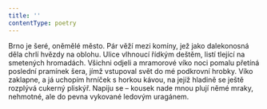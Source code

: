 ```yaml
---
title: ''
contentType: poetry
---
```


Brno je šeré, oněmělé město. Pár věží mezi komíny, jež jako dalekonosná děla chrlí hvězdy na oblohu. Ulice vlhnoucí řídkým deštěm, listí tlející na smetených hromadách. Všichni odjeli a mramorové víko noci pomalu přetíná poslední pramínek šera, jímž vstupoval svět do mé podkrovní hrobky. Víko zaklapne, a já uchopím hrníček s horkou kávou, na jejíž hladině se ještě rozplývá cukerný pliskýř. Napiju se – kousek nade mnou plují němé mraky, nehmotné, ale do pevna vykované ledovým uragánem.
